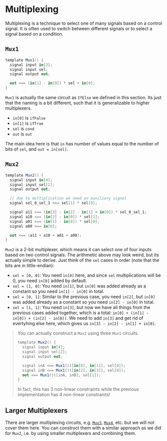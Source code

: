 # Multiplexing

Multiplexing is a technique to select one of many signals based on a control signal. It is often used to switch between different signals or to select a signal based on a condition.

## `Mux1`

```cs
template Mux1() {
  signal input in[2];
  signal input sel;
  signal output out;

  out <== (in[1] - in[0]) * sel + in[0];
}
```

`Mux1` is actually the same circuit as `IfElse` we defined in this section. Its just that the naming is a bit different, such that it is generalizable to higher multiplexers.

- `in[0]` is `ifFalse`
- `in[1]` is `ifTrue`
- `sel` is `cond`
- `out` is `out`

The main idea here is that `in` has number of values equal to the number of bits of `sel`, and `out = in[sel]`.

## `Mux2`

```cs
template Mux2() {
  signal input in[4];
  signal input sel[2];
  signal output out;

  // due to multiplication we need an auxiliary signal
  signal sel_0_sel_1 <== sel[1] * sel[0];

  signal a11 <== (in[3] - in[2] - in[1] + in[0]) * sel_0_sel_1;
  signal a10 <== (in[2] - in[0]) * sel[1];
  signal a01 <== (in[1] - in[0]) * sel[0];
  signal a00 <== in[0];

  out <== (a11 + a10 + a01 + a00);
}
```

`Mux2` is a 2-bit multiplexer, which means it can select one of four inputs based on two control signals. The arithmetic above may look weird, but its actually simple to derive. Just think of the `sel` cases in order (note that the bits are in little-endian):

- `sel = [0, 0]`: You need `in[0]` here, and since `sel` multiplications will be 0, you need `in[0]` added by default.
- `sel = [1, 0]`: You need `in[1]`, but `in[0]` was added already as a constant so you need `in[1] - in[0]` in total.
- `sel = [0, 1]`: Similar to the previous case, you need `in[2]`, but `in[0]` was added already as a constant so you need `in[2] - in[0]` in total.
- `sel = [1, 1]`: You need `in[3]`, but now we have all things from the previous cases added together, which is a total: `in[0] + (in[1] - in[0]) + (in[2] - in[0])`. We need to add `in[3]` and get rid of evertyhing else here, which gives us `in[3] - in[2] - in[1] + in[0]`.

> You can actually construct a `Mux2` using three `Mux1` circuits.
>
> ```cs
> template Mux2() {
>   signal input in[4];
>   signal input sel[2];
>   signal output out;
>
>   signal inA <== Mux1()([in[0], in[1]], sel[0]);
>   signal inB <== Mux1()([in[2], in[3]], sel[0]);
>   out <== Mux1()([inA, inB], sel[1]);
> }
> ```
>
> In fact, this has 3 non-linear constraints while the previous implementation has 4 non-linear constraints!

## Larger Multiplexers

There are larger multiplexing circuits, e.g. [`Mux3`](https://github.com/iden3/circomlib/blob/circomlib2/circuits/mux3.circom), [`Mux4`](https://github.com/iden3/circomlib/blob/circomlib2/circuits/mux4.circom), etc. but we will not cover them here. You can construct them with a similar approach as we did for `Mux2`, i.e. by using smaller multiplexers and combining them.
